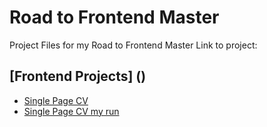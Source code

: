 # Road to Frontend Master

Project Files for my Road to Frontend Master
Link to project:

## [Frontend Projects] ()

- [Single Page CV](https://roadmap.sh/projects/single-page-cv)
- [Single Page CV my run](https://github.com/Reinigen/Single-Page-CV)
